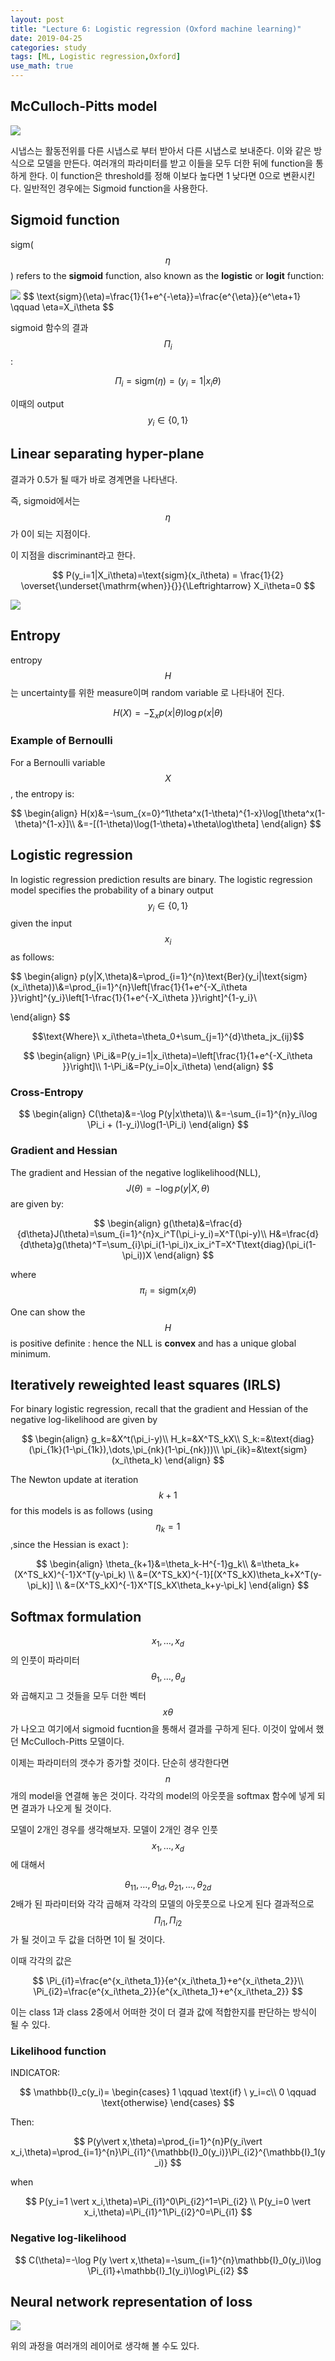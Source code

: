 ```yaml
---
layout: post
title: "Lecture 6: Logistic regression (Oxford machine learning)"
date: 2019-04-25
categories: study
tags: [ML, Logistic regression,Oxford]
use_math: true
---
```


## McCulloch-Pitts model

<img src="http://wwwold.ece.utep.edu/research/webfuzzy/docs/kk-thesis/kk-thesis-html/img18.gif">

시냅스는 활동전위를 다른 시냅스로 부터 받아서 다른 시냅스로 보내준다. 이와 같은 방식으로 모델을 만든다. 여러개의 파라미터를 받고 이들을 모두 더한 뒤에 function을 통하게 한다. 이 function은 threshold를 정해 이보다 높다면 1 낮다면 0으로 변환시킨다. 일반적인 경우에는 Sigmoid function을 사용한다.

## Sigmoid function

sigm($$\eta$$) refers to the **sigmoid** function, also known as the **logistic** or **logit** function:

<img src="http://mathworld.wolfram.com/images/eps-gif/SigmoidFunction_701.gif">
$$
\text{sigm}(\eta)=\frac{1}{1+e^{-\eta}}=\frac{e^{\eta}}{e^\eta+1} \qquad \eta=X_i\theta
$$


 sigmoid 함수의 결과 $$\Pi_i$$ :


$$
\Pi_i=\text{sigm}(\eta)={(y_i=1\vert x_i\theta)}
$$


이때의 output $$y_i \in \{0,1\}$$  

## Linear separating hyper-plane

결과가 0.5가 될 때가 바로 경계면을 나타낸다. 

즉, sigmoid에서는 $$\eta$$가 0이 되는 지점이다.

이 지점을 discriminant라고 한다.


$$
P(y_i=1|X_i\theta)=\text{sigm}(x_i\theta) = \frac{1}{2} \overset{\underset{\mathrm{when}}{}}{\Leftrightarrow} X_i\theta=0
$$


<img src="https://i.imgur.com/5oklGDO.jpg">



## Entropy

entropy $$H$$는 uncertainty를 위한 measure이며 random variable 로 나타내어 진다.


$$
H(X)=-\sum_xp(x\vert\theta)\log p(x\vert\theta)
$$

### Example of Bernoulli

For a Bernoulli variable $$X$$ , the entropy is:


$$
\begin{align}
H(x)&=-\sum_{x=0}^1\theta^x(1-\theta)^{1-x}\log[\theta^x(1-\theta)^{1-x}]\\
&=-[(1-\theta)\log(1-\theta)+\theta\log\theta]
\end{align}
$$

## Logistic regression

In logistic regression prediction results are binary. The logistic regression model specifies the probability of a binary output $$y_i \in  \{0,1\}$$ given the input $$x_i$$ as follows:


$$
\begin{align}
p(y|X,\theta)&=\prod_{i=1}^{n}\text{Ber}(y_i|\text{sigm}(x_i\theta))\\&=\prod_{i=1}^{n}\left[\frac{1}{1+e^{-X_i\theta }}\right]^{y_i}\left[1-\frac{1}{1+e^{-X_i\theta }}\right]^{1-y_i}\\

\end{align}
$$


$$\text{Where}\ x_i\theta=\theta_0+\sum_{j=1}^{d}\theta_jx_{ij}$$

 
$$
\begin{align}
\Pi_i&=P(y_i=1|x_i\theta)=\left[\frac{1}{1+e^{-X_i\theta }}\right]\\
1-\Pi_i&=P(y_i=0|x_i\theta)
\end{align}
$$

### Cross-Entropy


$$
\begin{align}
C(\theta)&=-\log P(y|x\theta)\\
&=-\sum_{i=1}^{n}y_i\log \Pi_i + (1-y_i)\log(1-\Pi_i)
\end{align}
$$

### Gradient and Hessian

The gradient and Hessian of the negative loglikelihood(NLL), $$J(\theta)=-\log p(y\vert X,\theta)$$ are given by:


$$
\begin{align}
g(\theta)&=\frac{d}{d\theta}J(\theta)=\sum_{i=1}^{n}x_i^T(\pi_i-y_i)=X^T(\pi-y)\\
H&=\frac{d}{d\theta}g(\theta)^T=\sum_{i}\pi_i(1-\pi_i)x_ix_i^T=X^T\text{diag}(\pi_i(1-\pi_i))X
\end{align}
$$


where $$\pi_i=\text{sigm}(x_i\theta)$$ 

One can show the $$H​$$ is positive definite : hence the NLL is **convex** and has a unique global minimum.

## Iteratively reweighted least squares (IRLS)

For binary logistic regression, recall that the gradient and Hessian of the negative log-likelihood are given by


$$
\begin{align}
g_k=&X^t(\pi_i-y)\\
H_k=&X^TS_kX\\
S_k:=&\text{diag}(\pi_{1k}(1-\pi_{1k}),\dots,\pi_{nk}(1-\pi_{nk}))\\
\pi_{ik}=&\text{sigm}(x_i\theta_k)
\end{align}
$$


The Newton update at iteration $$k+1$$ for this models is as follows (using $$\eta_k=1$$,since the Hessian is exact ):


$$
\begin{align}
\theta_{k+1}&=\theta_k-H^{-1}g_k\\
&=\theta_k+(X^TS_kX)^{-1}X^T(y-\pi_k) \\
&=(X^TS_kX)^{-1}[(X^TS_kX)\theta_k+X^T(y-\pi_k)] \\
&=(X^TS_kX)^{-1}X^T[S_kX\theta_k+y-\pi_k]
\end{align}
$$

## Softmax formulation

$$x_1, \dots,x_d$$의 인풋이 파라미터 $$\theta_1, \dots ,\theta_d$$와 곱해지고 그 것들을 모두 더한 벡터 $$x\theta$$가 나오고 여기에서 sigmoid fucntion을 통해서 결과를 구하게 된다. 이것이 앞에서 했던 McCulloch-Pitts 모델이다.

이제는 파라미터의 갯수가 증가할 것이다. 단순히 생각한다면 $$n$$개의 model을 연결해 놓은 것이다. 각각의 model의 아웃풋을 softmax 함수에 넣게 되면 결과가 나오게 될 것이다.

모델이 2개인 경우를 생각해보자. 모델이 2개인 경우 인풋 $$x_1, \dots,x_d$$ 에 대해서 

$$\theta_{11}, \dots ,\theta_{1d},\theta_{21},\dots,\theta_{2d}$$ 2배가 된 파라미터와 각각 곱해져 각각의 모델의 아웃풋으로 나오게 된다 결과적으로 $$\Pi_{i1} , \Pi_{i2}$$가 될 것이고 두 값을 더하면 1이 될 것이다. 

이때 각각의 값은


$$
\Pi_{i1}=\frac{e^{x_i\theta_1}}{e^{x_i\theta_1}+e^{x_i\theta_2}}\\
\Pi_{i2}=\frac{e^{x_i\theta_2}}{e^{x_i\theta_1}+e^{x_i\theta_2}}
$$


이는 class 1과 class 2중에서 어떠한 것이 더 결과 값에 적합한지를 판단하는 방식이 될 수 있다.

### Likelihood function

INDICATOR:


$$
\mathbb{I}_c(y_i)=
\begin{cases}
1 \qquad \text{if} \ y_i=c\\
0 \qquad \text{otherwise}
\end{cases}
$$


Then:


$$
P(y\vert x,\theta)=\prod_{i=1}^{n}P(y_i\vert x_i,\theta)=\prod_{i=1}^{n}\Pi_{i1}^{\mathbb{I}_0(y_i)}\Pi_{i2}^{\mathbb{I}_1(y_i)}
$$


when


$$
P(y_i=1 \vert x_i,\theta)=\Pi_{i1}^0\Pi_{i2}^1=\Pi_{i2} \\
P(y_i=0 \vert x_i,\theta)=\Pi_{i1}^1\Pi_{i2}^0=\Pi_{i1}
$$

### Negative log-likelihood


$$
C(\theta)=-\log P(y \vert x,\theta)=-\sum_{i=1}^{n}\mathbb{I}_0(y_i)\log \Pi_{i1}+\mathbb{I}_1(y_i)\log\Pi_{i2}
$$

## Neural network representation of loss

<img src="https://i.imgur.com/5u9eeGM.png">



위의 과정을 여러개의 레이어로 생각해 볼 수도 있다.

